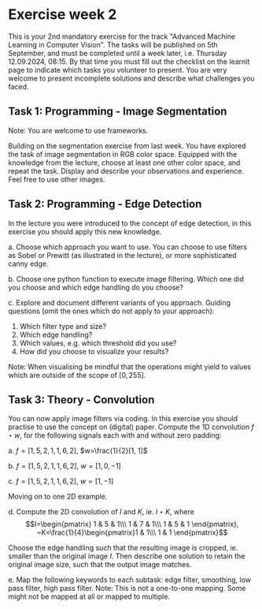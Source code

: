 # Exercise week 2

This is your 2nd mandatory exercise for the track "Advanced Machine Learning in Computer Vision".
The tasks will be published on 5th September, and must be completed until a week later, i.e. Thursday 12.09.2024, 08:15. 
By that time you must fill out the checklist on the learnit page to indicate which tasks you volunteer to present. 
You are very welcome to present incomplete solutions and describe what challenges you faced.

 
## Task 1: Programming - Image Segmentation
Note: You are welcome to use frameworks.

Building on the segmentation exercise from last week. 
You have explored the task of image segmentation in RGB color space.
Equipped with the knowledge from the lecture, choose at least one other color space, and repeat the task.
Display and describe your observations and experience.
Feel free to use other images. 

## Task 2: Programming - Edge Detection

In the lecture you were introduced to the concept of edge detection, in this exercise you should apply this new knowledge.

a. Choose which approach you want to use. You can choose to use filters as Sobel or Prewitt (as illustrated in the lecture), or more sophisticated canny edge.

b. Choose one python function to execute image filtering. Which one did you choose and which edge handling do you choose?

c. Explore and document different variants of you approach. Guiding questions (omit the ones which do not apply to your approach):

   1. Which filter type and size?
   2. Which edge handling?
   3. Which values, e.g. which threshold did you use? 
   4. How did you choose to visualize your results?

Note: When visualising be mindful that the operations might yield to values which are outside of the scope of $[0, 255]$. 

## Task 3: Theory - Convolution
You can now apply image filters via coding. In this exercise you should practise to use the concept on (digital) paper.
Compute the 1D convolution $f\star w$, for the following signals each with and without zero padding:

a.  $f=[1,5,2,1,1,6,2]$, $w=\frac{1}{2}[1, 1]$ 

b.  $f=[1,5,2,1,1,6,2]$, $w=[1, 0, -1]$ 

c.  $f=[1,5,2,1,1,6,2]$, $w=[1, -1]$ 

Moving on to one 2D example. 

d.  Compute the 2D convolution of $I$ and $K$, ie. $I\star K$, where 
$$I=\begin{pmatrix} 1 & 5 & 1\\\ 1 & 7 & 1\\\ 1 & 5 & 1 \end{pmatrix}, ~K=\frac{1}{4}\begin{pmatrix}1 & 1\\\ 1 & 1 \end{pmatrix}$$

Choose the edge handling such that the resulting image is cropped, ie. smaller than the original image $I$. 
Then describe one solution to retain the original image size, such that the output image matches. 


e. Map the following keywords to each subtask: edge filter, smoothing, low pass filter, high pass filter. 
Note: This is not a one-to-one mapping. Some might not be mapped at all or mapped to multiple. 
